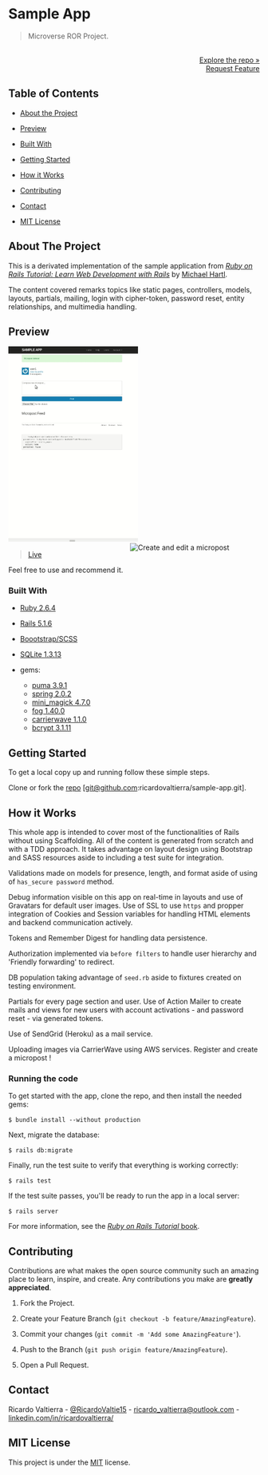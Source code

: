# Sample App

> Microverse ROR Project.

<p align="right">
  <br>
  <a href="https://github.com/ricardovaltierra/sample-app">Explore the repo »</a>
  <br>
  <a href="https://github.com/ricardovaltierra/sample-app/issues">Request Feature</a>
</p>

## Table of Contents

* [About the Project](#about-the-project)

* [Preview](#preview)

* [Built With](#built-with)

* [Getting Started](#getting-started)

* [How it Works](#how-it-works)

* [Contributing](#contributing)

* [Contact](#contact)

* [MIT License](#mit-license)

## About The Project

This is a derivated implementation of the sample application from [*Ruby on Rails Tutorial:
Learn Web Development with Rails*](https://www.railstutorial.org/)
by [Michael Hartl](http://www.michaelhartl.com/).

The content covered remarks topics like static pages, controllers, models, layouts, partials, mailing, login with cipher-token, password reset, entity relationships, and multimedia handling.

## Preview

<img src="./app/assets/images/usage1.gif" alt="Create and edit a user" width="260" /> <img src="./app/assets/images/usage2.gif" alt="Create and edit a micropost" width="260" align="right" />

> [Live](https://mv-sample-app.herokuapp.com/)

Feel free to use and recommend it.

### Built With

* [Ruby 2.6.4](https://www.ruby-lang.org/en/news/2019/08/28/ruby-2-6-4-released/)

* [Rails 5.1.6](https://rubygems.org/gems/rails/versions/5.1.6)

* [Boootstrap/SCSS](https://github.com/twbs/bootstrap-rubygem)

* [SQLite 1.3.13](https://rubygems.org/gems/sqlite3/versions/1.3.13)

* gems:
    * [puma 3.9.1](https://rubygems.org/gems/puma)
    * [spring 2.0.2](https://rubygems.org/gems/spring)
    * [mini_magick 4.7.0](https://github.com/minimagick/minimagick)
    * [fog 1.40.0](https://rubygems.org/gems/fog/versions/1.38.0)
    * [carrierwave 1.1.0](https://rubygems.org/gems/carrierwave)
    * [bcrypt 3.1.11](https://rubygems.org/gems/bcrypt)

## Getting Started

To get a local copy up and running follow these simple steps.

Clone or fork the <a href="https://github.com/ricardovaltierra/sample-app">repo</a> [git@github.com:ricardovaltierra/sample-app.git].

## How it Works

This whole app is intended to cover most of the functionalities of Rails without using Scaffolding. All of the content is generated from scratch and with a TDD approach. It takes advantage on layout design using Bootstrap and SASS resources aside to including a test suite for integration.

Validations made on models for presence, length, and format aside of using of `has_secure password` method.

Debug information visible on this app on real-time in layouts and use of Gravatars for default user images. Use of SSL to use `https` and propper integration of Cookies and Session variables for handling HTML elements and backend communication actively.

Tokens and Remember Digest for handling data persistence.

Authorization implemented via `before filters` to handle user hierarchy and 'Friendly forwarding' to redirect.

DB population taking advantage of `seed.rb` aside to fixtures created on testing environment.

Partials for every page section and user. Use of Action Mailer to create mails and views for new users with account activations - and password reset - via generated tokens.

Use of SendGrid (Heroku) as a mail service.

Uploading images via CarrierWave using AWS services. Register and create a micropost !

### Running the code


To get started with the app, clone the repo, and then install the needed gems:

```
$ bundle install --without production
```

Next, migrate the database:

```
$ rails db:migrate
```

Finally, run the test suite to verify that everything is working correctly:

```
$ rails test
```

If the test suite passes, you'll be ready to run the app in a local server:

```
$ rails server
```

For more information, see the
[*Ruby on Rails Tutorial* book](https://www.railstutorial.org/book).

## Contributing

Contributions are what makes the open source community such an amazing place to learn, inspire, and create. Any contributions you make are **greatly appreciated**.

1. Fork the Project.

2. Create your Feature Branch (`git checkout -b feature/AmazingFeature`).

3. Commit your changes (`git commit -m 'Add some AmazingFeature'`).

4. Push to the Branch (`git push origin feature/AmazingFeature`).

5. Open a Pull Request.

## Contact

Ricardo Valtierra - [@RicardoValtie15](https://twitter.com/RicardoValtie15) - ricardo_valtierra@outlook.com  - [linkedin.com/in/ricardovaltierra/](https://www.linkedin.com/in/ricardovaltierra/)

## MIT License

This project is under the [MIT](LICENSE) license.
